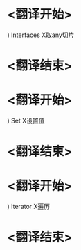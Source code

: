 
# <翻译开始>
) Interfaces
X取any切片
# <翻译结束>

# <翻译开始>
) Set
X设置值
# <翻译结束>

# <翻译开始>
) Iterator
X遍历
# <翻译结束>
